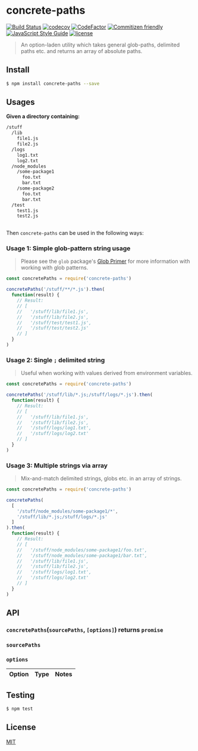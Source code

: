 # concrete-paths
[![Build Status](https://travis-ci.org/wmfs/concrete-paths.svg?branch=master)](https://travis-ci.org/wmfs/concrete-paths) [![codecov](https://codecov.io/gh/wmfs/concrete-paths/branch/master/graph/badge.svg)](https://codecov.io/gh/wmfs/concrete-paths) [![CodeFactor](https://www.codefactor.io/repository/github/wmfs/concrete-paths/badge)](https://www.codefactor.io/repository/github/wmfs/concrete-paths) [![Commitizen friendly](https://img.shields.io/badge/commitizen-friendly-brightgreen.svg)](http://commitizen.github.io/cz-cli/) [![JavaScript Style Guide](https://img.shields.io/badge/code_style-standard-brightgreen.svg)](https://standardjs.com) [![license](https://img.shields.io/github/license/mashape/apistatus.svg)](https://github.com/wmfs/tymly/blob/master/packages/concrete-paths/LICENSE)

> An option-laden utility which takes general glob-paths, delimited paths etc. and returns an array of absolute paths.

## <a name="install"></a>Install
```bash
$ npm install concrete-paths --save
```

## <a name="usages"></a>Usages

__Given a directory containing:__

``` bash
/stuff
  /lib
    file1.js
    file2.js
  /logs
    log1.txt
    log2.txt
  /node_modules
    /some-package1
      foo.txt
      bar.txt
    /some-package2
      foo.txt
      bar.txt
  /test    
    test1.js
    test2.js
    
```

Then `concrete-paths` can be used in the following ways:

### Usage 1: Simple glob-pattern string usage

> Please see the `glob` package's [Glob Primer](https://www.npmjs.com/package/glob#glob-primer) for more information with working with glob patterns. 

```javascript
const concretePaths = require('concrete-paths')

concretePaths('/stuff/**/*.js').then(
  function(result) {
    // Result:
    // [
    //   '/stuff/lib/file1.js',
    //   '/stuff/lib/file2.js',
    //   '/stuff/test/test1.js',
    //   '/stuff/test/test2.js'
    // ]
  }
)

```

### Usage 2: Single `;` delimited string

> Useful when working with values derived from environment variables.

```javascript
const concretePaths = require('concrete-paths')

concretePaths('/stuff/lib/*.js;/stuff/logs/*.js').then(
  function(result) {
    // Result:
    // [
    //   '/stuff/lib/file1.js',
    //   '/stuff/lib/file2.js',
    //   '/stuff/logs/log1.txt',
    //   '/stuff/logs/log2.txt'
    // ]
  }
)

```


### Usage 3: Multiple strings via array

> Mix-and-match delimited strings, globs etc. in an array of strings.

```javascript
const concretePaths = require('concrete-paths')

concretePaths(
  [
    '/stuff/node_modules/some-package1/*',
    '/stuff/lib/*.js;/stuff/logs/*.js'
  ]  
).then(
  function(result) {
    // Result:
    // [
    //   '/stuff/node_modules/some-package1/foo.txt',
    //   '/stuff/node_modules/some-package1/bar.txt',
    //   '/stuff/lib/file1.js',
    //   '/stuff/lib/file2.js',
    //   '/stuff/logs/log1.txt',
    //   '/stuff/logs/log2.txt'
    // ]
  }
)

```

## <a name="api"></a>API

### `concretePaths`(`sourcePaths`, `[options]`) returns `promise`

### `sourcePaths`

### `options`
| Option  | Type | Notes |
| ------  | ----- | ------ |


## <a name="test"></a>Testing

```bash
$ npm test
```

## <a name="license"></a>License
[MIT](https://github.com/wmfs/concrete-paths/blob/master/LICENSE)
